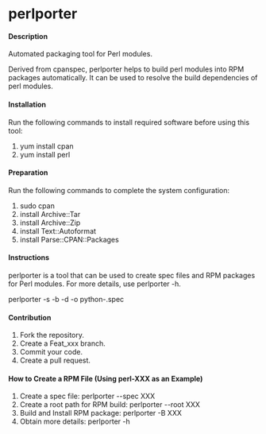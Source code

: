# perlporter

#### Description
Automated packaging tool for Perl modules.

Derived from cpanspec, perlporter helps to build perl modules into RPM packages automatically. It can be used to resolve the build dependencies of perl modules.

#### Installation
Run the following commands to install required software before using this tool:

1.  yum install cpan
2.  yum install perl

#### Preparation
Run the following commands to complete the system configuration:
1.  sudo cpan
2.  install Archive::Tar
3.  install Archive::Zip
4.  install Text::Autoformat
5.  install Parse::CPAN::Packages
#### Instructions

perlporter is a tool that can be used to create spec files and RPM packages for Perl modules.
For more details, use perlporter -h.

perlporter <package> -s -b -d -o python-<package>.spec

#### Contribution

1.  Fork the repository.
2.  Create a Feat_xxx branch.
3.  Commit your code.
4.  Create a pull request.

#### How to Create a RPM File (Using perl-XXX as an Example)

1.  Create a spec file:              perlporter --spec XXX
2.  Create a root path for RPM build:   perlporter --root XXX
3.  Build and Install RPM package: perlporter -B XXX
4.  Obtain more details:               perlporter -h


